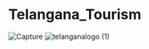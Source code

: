 # Telangana_Tourism


![Capture](https://user-images.githubusercontent.com/104690664/231124856-7545f259-8c90-41f3-89ba-b25842977b79.PNG)
![telanganalogo (1)](https://user-images.githubusercontent.com/104690664/231124929-b69d3d5f-cf2a-4818-b5be-80658dafce91.png)
